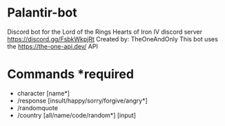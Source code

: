 # Palantir-bot
Discord bot for the Lord of the Rings Hearts of Iron IV discord server 
https://discord.gg/FsbkWkpjRt 
Created by: TheOneAndOnly
This bot uses the https://the-one-api.dev/ API
# Commands *required
- character [name*]
- /response [insult/happy/sorry/forgive/angry*]
- /randomquote
- /country [all/name/code/random*] [input]

